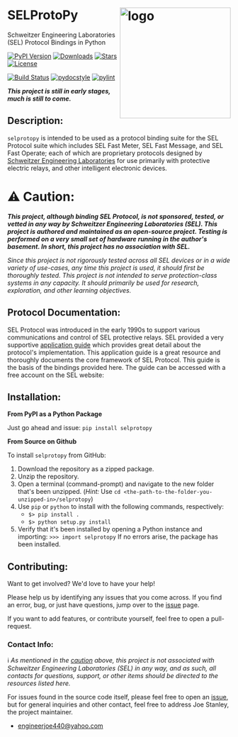 # SELProtoPy <img src="https://raw.githubusercontent.com/engineerjoe440/selprotopy/master/logo/selprotopy.png" width="250" alt="logo" align="right">
Schweitzer Engineering Laboratories (SEL) Protocol Bindings in Python

[![PyPI Version](https://img.shields.io/pypi/v/selprotopy.svg?color=blue&logo=pypi&logoColor=white)](https://pypi.org/project/selprotopy/)
[![Downloads](https://pepy.tech/badge/selprotopy)](https://pepy.tech/project/selprotopy)
[![Stars](https://img.shields.io/github/stars/engineerjoe440/selprotopy?logo=github)](https://github.com/engineerjoe440/selprotopy/)
[![License](https://img.shields.io/pypi/l/selprotopy.svg?color=blue)](https://github.com/engineerjoe440/selprotopy/blob/master/LICENSE.txt)


[![Build Status](http://jenkins.stanleysolutionsnw.com/buildStatus/icon?job=SELProtoPy-CI)](http://jenkins.stanleysolutionsnw.com/job/SELProtoPy-CI/)
[![pydocstyle](https://github.com/engineerjoe440/selprotopy/actions/workflows/pydocstyle.yml/badge.svg?branch=master)](https://github.com/engineerjoe440/selprotopy/actions/workflows/pydocstyle.yml)
[![pylint](https://github.com/engineerjoe440/selprotopy/actions/workflows/pylint.yml/badge.svg)](https://github.com/engineerjoe440/selprotopy/actions/workflows/pylint.yml)

***This project is still in early stages, much is still to come.***

## Description:
`selprotopy` is intended to be used as a protocol binding suite for the SEL Protocol
suite which includes SEL Fast Meter, SEL Fast Message, and SEL Fast Operate; each of
which are proprietary protocols designed by
[Schweitzer Engineering Laboratories](https://selinc.com/) for use primarily with
protective electric relays, and other intelligent electronic devices.

# :warning: Caution:
***This project, although binding SEL Protocol, is not sponsored, tested, or vetted in any
way by Schweitzer Engineering Laboratories (SEL). This project is authored and maintained
as an open-source project. Testing is performed on a very small set of hardware running
in the author's basement. In short, this project has no association with SEL.***

*Since this project is not rigorously tested across all SEL devices or in a wide variety
of use-cases, any time this project is used, it should first be thoroughly tested. This
project is not intended to serve protection-class systems in any capacity. It should
primarily be used for research, exploration, and other learning objectives.*

## Protocol Documentation:
SEL Protocol was introduced in the early 1990s to support various communications and
control of SEL protective relays. SEL provided a very supportive
[application guide](https://selinc.com/api/download/5026/?lang=en) which provides great
detail about the protocol's implementation. This application guide is a great resource
and thoroughly documents the core framework of SEL Protocol. This guide is the basis of
the bindings provided here. The guide can be accessed with a free account on the SEL
website: [](https://selinc.com/)

## Installation:

**From PyPI as a Python Package**

Just go ahead and issue: `pip install selprotopy`

**From Source on Github**

To install `selprotopy` from GitHub:

1. Download the repository as a zipped package.
2. Unzip the repository.
3. Open a terminal (command-prompt) and navigate to the new folder that's been unzipped.
(*Hint:* Use `cd <the-path-to-the-folder-you-unzipped-in>/selprotopy`)
4. Use `pip` or `python` to install with the following commands, respectively:
    - `$> pip install .`
    - `$> python setup.py install`
5. Verify that it's been installed by opening a Python instance and importing:
    `>>> import selprotopy` If no errors arise, the package has been installed.

## Contributing:

Want to get involved? We'd love to have your help!

Please help us by identifying any issues that you come across. If you find an error,
bug, or just have questions, jump over to the
[issue](https://github.com/engineerjoe440/selprotopy/issues) page.

If you want to add features, or contribute yourself, feel free to open a pull-request.

### Contact Info:
:information_source: *As mentioned in the
[caution](https://github.com/engineerjoe440/selprotopy#warning-caution) above, this
project is not associated with Schweitzer Engineering Laboratories (SEL) in any
way, and as such, all contacts for questions, support, or other items should be
directed to the resources listed here.*

For issues found in the source code itself, please feel free to open an
[issue](https://github.com/engineerjoe440/selprotopy/issues), but for general inquiries
and other contact, feel free to address Joe Stanley, the project maintainer.

- [engineerjoe440@yahoo.com](mailto:engineerjoe440@yahoo.com)
